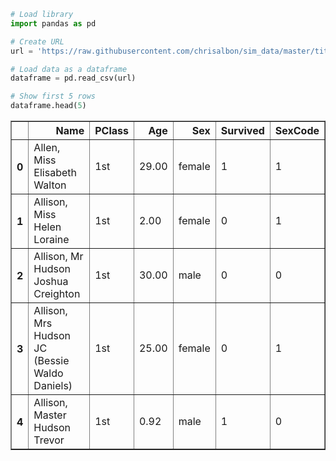

```python
# Load library
import pandas as pd

# Create URL
url = 'https://raw.githubusercontent.com/chrisalbon/sim_data/master/titanic.csv'

# Load data as a dataframe
dataframe = pd.read_csv(url)

# Show first 5 rows
dataframe.head(5)
```




<div>
<style scoped>
    .dataframe tbody tr th:only-of-type {
        vertical-align: middle;
    }

    .dataframe tbody tr th {
        vertical-align: top;
    }

    .dataframe thead th {
        text-align: right;
    }
</style>
<table border="1" class="dataframe">
  <thead>
    <tr style="text-align: right;">
      <th></th>
      <th>Name</th>
      <th>PClass</th>
      <th>Age</th>
      <th>Sex</th>
      <th>Survived</th>
      <th>SexCode</th>
    </tr>
  </thead>
  <tbody>
    <tr>
      <th>0</th>
      <td>Allen, Miss Elisabeth Walton</td>
      <td>1st</td>
      <td>29.00</td>
      <td>female</td>
      <td>1</td>
      <td>1</td>
    </tr>
    <tr>
      <th>1</th>
      <td>Allison, Miss Helen Loraine</td>
      <td>1st</td>
      <td>2.00</td>
      <td>female</td>
      <td>0</td>
      <td>1</td>
    </tr>
    <tr>
      <th>2</th>
      <td>Allison, Mr Hudson Joshua Creighton</td>
      <td>1st</td>
      <td>30.00</td>
      <td>male</td>
      <td>0</td>
      <td>0</td>
    </tr>
    <tr>
      <th>3</th>
      <td>Allison, Mrs Hudson JC (Bessie Waldo Daniels)</td>
      <td>1st</td>
      <td>25.00</td>
      <td>female</td>
      <td>0</td>
      <td>1</td>
    </tr>
    <tr>
      <th>4</th>
      <td>Allison, Master Hudson Trevor</td>
      <td>1st</td>
      <td>0.92</td>
      <td>male</td>
      <td>1</td>
      <td>0</td>
    </tr>
  </tbody>
</table>
</div>




```python

```
